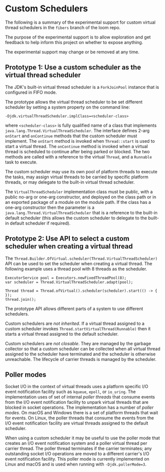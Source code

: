 # Custom Schedulers

The following is a summary of the experimental support for custom virtual thread schedulers
in the `fibers` branch of the loom repo.

The purpose of the experimental support is to allow exploration and get feedback to help
inform this project on whether to expose anything.

The experimental support may change or be removed at any time.

## Prototype 1: Use a custom scheduler as the virtual thread scheduler

The JDK's built-in virtual thread scheduler is a `ForkJoinPool` instance that is
configured in FIFO mode.

The prototype allows the virtual thread scheduler to be set different scheduler by
setting a system property on the command line:

```
-Djdk.virtualThreadScheduler.implClass=<scheduler-class>
```

where `<scheduler-class>` is fully qualified name of a class that implements
`java.lang.Thread.VirtualThreadScheduler`. The interface defines 2-arg `onStart` and
`onContinue` methods that the custom scheduler must implement. The `onStart` method is
invoked when `Thread::start` is used to start a virtual thread. The `onContinue` method
is invoked when a virtual thread is scheduled to continue after being parked or blocked.
The two methods are called with a reference to the virtual `Thread`, and a `Runnable`
task to execute.

The custom scheduler may use its own pool of platform threads to execute the tasks,
may assign virtual threads to be carried by specific platform threads, or may delegate
to the built-in virtual thread scheduler.

The `VirtualThreadScheduler` implementation class must be public, with a public no-arg
or one-arg constructor, and deployed on the class path or in an exported package of a
module on the module path. If the class has a one-arg constructor then the parameter is
a `java.lang.Thread.VirtualThreadScheduler` that is a reference to the built-in default
scheduler (this allows the custom scheduler to delegate to the built-in default
scheduler if required).


## Prototype 2: Use API to select a custom scheduler when creating a virtual thread

The `Thread.Builder.OfVirtual.scheduler(Thread.VirtualThreadScheduler)` API can be used
to set the scheduler when creating a virtual thread. The following example uses a thread
pool with 8 threads as the scheduler.

```
ExecutorService pool = Executors.newFixedThreadPool(8);
var scheduler = Thread.VirtualThreadScheduler.adapt(pool);

Thread thread = Thread.ofVirtual().scheduler(scheduler).start(() -> { });
thread.join();
```

The prototype API allows different parts of a system to use different schedulers.

Custom schedulers are _not inherited_. If a virtual thread assigned to a custom
scheduler invokes `Thread.startVirtualThread(Runnable)` then it starts a virtual
thread assigned to the default scheduler.

Custom schedulers are _not closable_. They are managed by the garbage collector so that
a custom scheduler can be collected when all virtual thread assigned to the scheduler
have terminated and the scheduler is otherwise unreachable. The lifecycle of carrier
threads is managed by the scheduler.

## Poller modes

Socket I/O in the context of virtual threads uses a platform specific I/O event notification
facility such as `kqueue`, `epoll`, or `io_uring`. The implementation uses of set of internal
_poller threads_ that consume events from the I/O event notification facility to unpark
virtual threads that are blocked in socket operations. The implementation has a number
of _poller modes_. On macOS and Windows there is a set of platform threads that wait for
events. On Linux, the poller threads that consume the events from the I/O event notification
facility are virtual threads assigned to the default scheduler.

When using a custom scheduler it may be useful to use the poller mode that creates an I/O
event notification system and a poller virtual thread per carrier thread. The poller
thread terminates if the carrier terminates; any outstanding socket I/O operations
are moved to a different carrier's I/O event notification facility. This poller mode is
currently implemented on Linux and macOS and is used when running with `-Djdk.pollerMode=3`.
